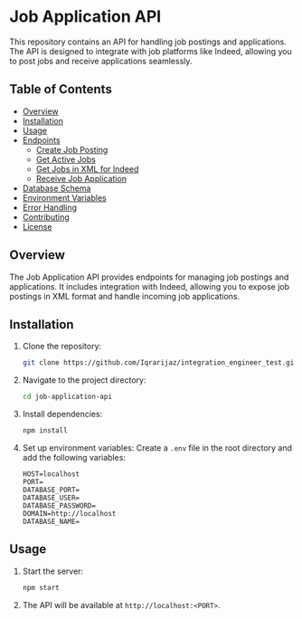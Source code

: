 # Job Application API

This repository contains an API for handling job postings and applications. The API is designed to integrate with job platforms like Indeed, allowing you to post jobs and receive applications seamlessly.

## Table of Contents

- [Overview](#overview)
- [Installation](#installation)
- [Usage](#usage)
- [Endpoints](#endpoints)
  - [Create Job Posting](#post-jobs)
  - [Get Active Jobs](#get-jobs)
  - [Get Jobs in XML for Indeed](#get-jobsindeedxml)
  - [Receive Job Application](#post-apiapplications)
- [Database Schema](#database-schema)
- [Environment Variables](#environment-variables)
- [Error Handling](#error-handling)
- [Contributing](#contributing)
- [License](#license)

## Overview

The Job Application API provides endpoints for managing job postings and applications. It includes integration with Indeed, allowing you to expose job postings in XML format and handle incoming job applications.

## Installation

1. Clone the repository:
    ```sh
    git clone https://github.com/Iqrarijaz/integration_engineer_test.git
    ```
2. Navigate to the project directory:
    ```sh
    cd job-application-api
    ```
3. Install dependencies:
    ```sh
    npm install
    ```
4. Set up environment variables:
    Create a `.env` file in the root directory and add the following variables:
    ```plaintext
    HOST=localhost
    PORT=
    DATABASE_PORT=
    DATABASE_USER=
    DATABASE_PASSWORD=
    DOMAIN=http://localhost
    DATABASE_NAME=
    ```

## Usage

1. Start the server:
    ```sh
    npm start
    ```
2. The API will be available at `http://localhost:<PORT>`.
